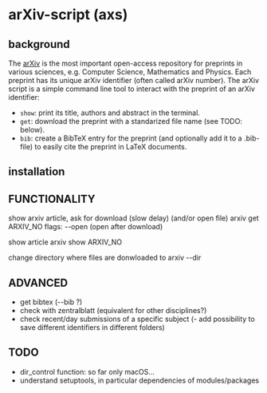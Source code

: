 # arXiv-script (axs)
## background
The [arXiv](www.arxiv.org) is the most important open-access repository for preprints in various sciences, e.g. Computer Science, Mathematics and Physics. Each preprint has its unique arXiv identifier (often called arXiv number). The arXiv script is a simple command line tool to interact with the preprint of an arXiv identifier:

- `show`: print its title, authors and abstract in the terminal.
- `get`: download the preprint with a standarized file name (see TODO: below).
- `bib`: create a BibTeX entry for the preprint (and optionally add it to a .bib-file) to easily cite the preprint in LaTeX documents.

## installation

## FUNCTIONALITY
show arxiv article, ask for download (slow delay) (and/or open file)
arxiv get ARXIV_NO
flags: --open (open after download)

show article
arxiv show ARXIV_NO

change directory where files are donwloaded to
arxiv --dir


## ADVANCED
- get bibtex (--bib ?)
- check with zentralblatt (equivalent for other disciplines?)
- check recent/day submissions of a specific subject
(- add possibility to save different identifiers in different folders)


## TODO
- dir_control function: so far only macOS...
- understand setuptools, in particular dependencies of modules/packages
